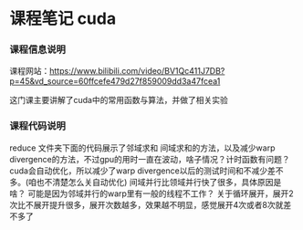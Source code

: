 # 课程笔记 cuda
### 课程信息说明
课程网站：https://www.bilibili.com/video/BV1Qc411J7DB?p=45&vd_source=60ffcefe479d27f859009dd3a47fcea1

这门课主要讲解了cuda中的常用函数与算法，并做了相关实验

### 课程代码说明
reduce 文件夹下面的代码展示了邻域求和  间域求和的方法，以及减少warp divergence的方法，不过gpu的用时一直在波动，啥子情况？计时函数有问题？   
       cuda会自动优化，所以减少了warp divergence以后的测试时间和不减少差不多。(咱也不清楚怎么关自动优化)
       间域并行比领域并行快了很多，具体原因是啥？ 可能是因为邻域并行的warp里有一般的线程不工作？
       关于循环展开，展开2次比不展开提升很多，展开次数越多，效果越不明显，感觉展开4次或者8次就差不多了